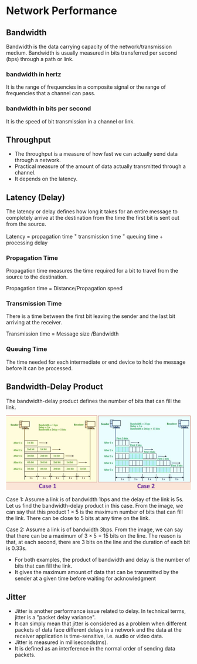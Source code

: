 # Network Performance

## Bandwidth

Bandwidth is the data carrying capacity of the network/transmission medium. Bandwidth is usually measured in bits transferred per second (bps) through a path or link.

### bandwidth in hertz

It is the range of frequencies in a composite signal or the range of frequencies that a channel can pass.

### bandwidth in bits per second

It is the speed of bit transmission in a channel or link.

## Throughput

- The throughput is a measure of how fast we can actually send data through a network.
- Practical measure of the amount of data actually transmitted through a channel.
- It depends on the latency.

## Latency (Delay)

The latency or delay defines how long it takes for an entire message to completely arrive at the destination from the time the first bit is sent out from the source.

Latency $=$ propagation time $^ +$ transmission time $^ +$ queuing time + processing delay

### Propagation Time

Propagation time measures the time required for a bit to travel from the source to the destination.

Propagation time $=$ Distance/Propagation speed

### Transmission Time

There is a time between the first bit leaving the sender and the last bit arriving at the receiver.

Transmission time $=$ Message size /Bandwidth

### Queuing Time

The time needed for each intermediate or end device to hold the message before it can be processed.

## Bandwidth-Delay Product

The bandwidth-delay product defines the number of bits that can fill the link.

![Cases of bandwidth-delay product](images/bd2eb76c3c491fe52cfc7272c47a0411d2734a0309f34d296aa1e8a11d6f9f3b.jpg "Cases of bandwidth-delay product")

Case 1: Assume a link is of bandwidth 1bps and the delay of the link is 5s. Let us find the bandwidth-delay product in this case. From the image, we can say that this product ${ 1 \times 5 }$ is the maximum number of bits that can fill the link. There can be close to 5 bits at any time on the link.

Case 2: Assume a link is of bandwidth 3bps. From the image, we can say that there can be a maximum of $3 \times 5 = 1 5$ bits on the line. The reason is that, at each second, there are 3 bits on the line and the duration of each bit is 0.33s.

- For both examples, the product of bandwidth and delay is the number of bits that can fill the link.
- It gives the maximum amount of data that can be transmitted by the sender at a given time before waiting for acknowledgment

## Jitter

- Jitter is another performance issue related to delay. In technical terms, jitter is a "packet delay variance".
- It can simply mean that jitter is considered as a problem when different packets of data face different delays in a network and the data at the receiver application is time-sensitive, i.e. audio or video data.
- Jitter is measured in milliseconds(ms).
- It is defined as an interference in the normal order of sending data packets.
